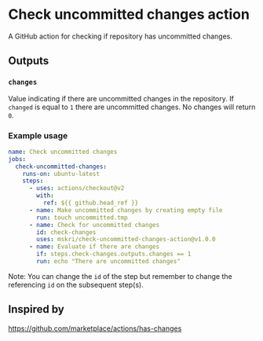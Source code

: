 # Check uncommitted changes action

A GitHub action for checking if repository has uncommitted changes.

## Outputs

### `changes`

Value indicating if there are uncommitted changes in the repository. If `changed` is equal to `1`
there are uncommitted changes. No changes will return `0`.

### Example usage

```yaml
name: Check uncommitted changes
jobs:
  check-uncommitted-changes:
    runs-on: ubuntu-latest
    steps:
      - uses: actions/checkout@v2
        with:
          ref: ${{ github.head_ref }}
      - name: Make uncommitted changes by creating empty file
        run: touch uncommitted.tmp
      - name: Check for uncommitted changes
        id: check-changes
        uses: mskri/check-uncommitted-changes-action@v1.0.0
      - name: Evaluate if there are changes
        if: steps.check-changes.outputs.changes == 1
        run: echo "There are uncommitted changes"
```

Note: You can change the `id` of the step but remember to change the referencing `id` on the subsequent step(s).

## Inspired by

https://github.com/marketplace/actions/has-changes
